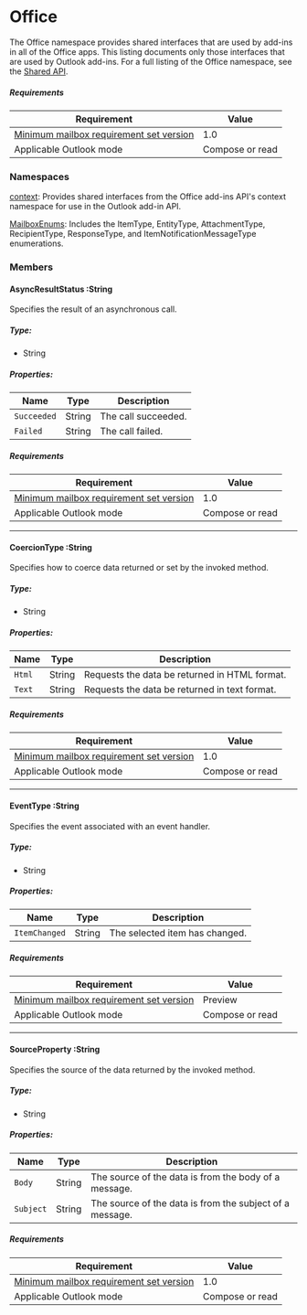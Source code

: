  

# Office

The Office namespace provides shared interfaces that are used by add-ins in all of the Office apps. This listing documents only those interfaces that are used by Outlook add-ins. For a full listing of the Office namespace, see the [Shared API](../shared/shared-api.md).

##### Requirements

|Requirement| Value|
|---|---|
|[Minimum mailbox requirement set version](./tutorial-api-requirement-sets.md)| 1.0|
|Applicable Outlook mode| Compose or read|

### Namespaces

[context](Office.context.md): Provides shared interfaces from the Office add-ins API's context namespace for use in the Outlook add-in API.

[MailboxEnums](Office.MailboxEnums.md): Includes the ItemType, EntityType, AttachmentType, RecipientType, ResponseType, and ItemNotificationMessageType enumerations.

### Members

####  AsyncResultStatus :String

Specifies the result of an asynchronous call.

##### Type:

*   String

##### Properties:

|Name| Type| Description|
|---|---|---|
|`Succeeded`| String|The call succeeded.|
|`Failed`| String|The call failed.|

##### Requirements

|Requirement| Value|
|---|---|
|[Minimum mailbox requirement set version](./tutorial-api-requirement-sets.md)| 1.0|
|Applicable Outlook mode| Compose or read|

---

####  CoercionType :String

Specifies how to coerce data returned or set by the invoked method.

##### Type:

*   String

##### Properties:

|Name| Type| Description|
|---|---|---|
|`Html`| String|Requests the data be returned in HTML format.|
|`Text`| String|Requests the data be returned in text format.|

##### Requirements

|Requirement| Value|
|---|---|
|[Minimum mailbox requirement set version](./tutorial-api-requirement-sets.md)| 1.0|
|Applicable Outlook mode| Compose or read|

---

####  EventType :String

Specifies the event associated with an event handler.

##### Type:

*   String

##### Properties:

| Name | Type | Description |
|---|---|---|
|`ItemChanged`| String | The selected item has changed. |

##### Requirements

|Requirement| Value|
|---|---|
|[Minimum mailbox requirement set version](./tutorial-api-requirement-sets.md)| Preview |
|Applicable Outlook mode| Compose or read |

---

####  SourceProperty :String

Specifies the source of the data returned by the invoked method.

##### Type:

*   String

##### Properties:

|Name| Type| Description|
|---|---|---|
|`Body`| String|The source of the data is from the body of a message.|
|`Subject`| String|The source of the data is from the subject of a message.|

##### Requirements

|Requirement| Value|
|---|---|
|[Minimum mailbox requirement set version](./tutorial-api-requirement-sets.md)| 1.0|
|Applicable Outlook mode| Compose or read|
